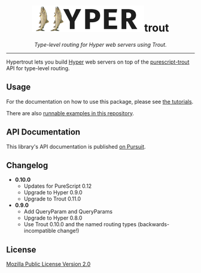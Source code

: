 <div align="center">
<h1>
<img src="hypertrout.png"
      alt="Hyper"
      width="300">trout
</h1>
</div>

<p align="center">
<em>Type-level routing for Hyper web servers using Trout.</em>
</p>

<hr>

Hypertrout lets you build [Hyper](https://hyper.wickstrom.tech) web servers on
top of the [purescript-trout](https://github.com/owickstrom/purescript-trout)
API for type-level routing.

## Usage

For the documentation on how to use this package, please see [the
tutorials](https://owickstrom.github.io/purescript-hypertrout/).

There are also [runnable examples in this repository](examples/).

## API Documentation

This library's API documentation is published [on Pursuit](https://pursuit.purescript.org/packages/purescript-hypertrout).

## Changelog

* **0.10.0**
  - Updates for PureScript 0.12
  - Upgrade to Hyper 0.9.0
  - Upgrade to Trout 0.11.0
* **0.9.0**
  - Add QueryParam and QueryParams
  - Upgrade to Hyper 0.8.0
  - Use Trout 0.10.0 and the named routing types (backwards-incompatible
    change!)

## License

[Mozilla Public License Version 2.0](LICENSE)
